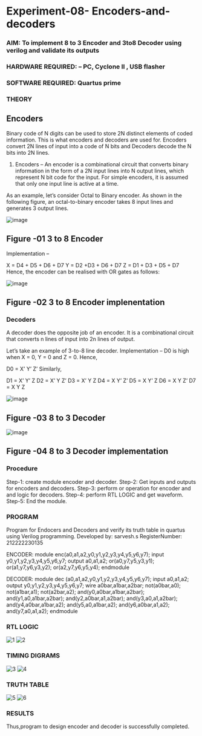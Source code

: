 # Experiment-08- Encoders-and-decoders 
### AIM: To implement 8 to 3 Encoder and  3to8 Decoder using verilog and validate its outputs
### HARDWARE REQUIRED:  – PC, Cyclone II , USB flasher
### SOFTWARE REQUIRED:   Quartus prime
### THEORY 

## Encoders
Binary code of N digits can be used to store 2N distinct elements of coded information. This is what encoders and decoders are used for. Encoders convert 2N lines of input into a code of N bits and Decoders decode the N bits into 2N lines.

1. Encoders –
An encoder is a combinational circuit that converts binary information in the form of a 2N input lines into N output lines, which represent N bit code for the input. For simple encoders, it is assumed that only one input line is active at a time.

As an example, let’s consider Octal to Binary encoder. As shown in the following figure, an octal-to-binary encoder takes 8 input lines and generates 3 output lines.

![image](https://user-images.githubusercontent.com/36288975/171543588-bc0746df-a173-4b35-989e-5fb7d385fe8a.png)
## Figure -01 3 to 8 Encoder 


Implementation –

X = D4 + D5 + D6 + D7
Y = D2 +D3 + D6 + D7
Z = D1 + D3 + D5 + D7 
Hence, the encoder can be realised with OR gates as follows:


![image](https://user-images.githubusercontent.com/36288975/171543740-68403b82-aa93-4c98-9343-f32b14885a2e.png)
## Figure -02 3 to 8 Encoder implenentation 

 ### Decoders 
A decoder does the opposite job of an encoder. It is a combinational circuit that converts n lines of input into 2n lines of output.

Let’s take an example of 3-to-8 line decoder.
Implementation –
D0 is high when X = 0, Y = 0 and Z = 0. Hence,

D0 = X’ Y’ Z’ 
Similarly,

D1 = X’ Y’ Z
D2 = X’ Y Z’
D3 = X’ Y Z
D4 = X Y’ Z’
D5 = X Y’ Z
D6 = X Y Z’
D7 = X Y Z 


![image](https://user-images.githubusercontent.com/36288975/171543978-ee2d0671-2846-40a1-8705-507fd6287a49.png)
## Figure -03 8 to 3 Decoder 



![image](https://user-images.githubusercontent.com/36288975/171543866-5a6eace6-8683-49d7-9c4f-a7cb30ec3035.png)
## Figure -04 8 to 3 Decoder implementation 

### Procedure
Step-1: create module encoder and decoder. Step-2: Get inputs and outputs for encoders and decoders. Step-3: perform or operation for encoder and and logic for decoders. Step-4: perform RTL LOGIC and get waveform. Step-5: End the module.



### PROGRAM 
Program for Endocers and Decoders  and verify its truth table in quartus using Verilog programming.
Developed by: sarvesh.s
RegisterNumber: 212222230135

ENCODER:
module enc(a0,a1,a2,y0,y1,y2,y3,y4,y5,y6,y7);
input y0,y1,y2,y3,y4,y5,y6,y7;
output a0,a1,a2;
or(a0,y7,y5,y3,y1);
or(a1,y7,y6,y3,y2);
or(a2,y7,y6,y5,y4);
endmodule 

DECODER:
module dec (a0,a1,a2,y0,y1,y2,y3,y4,y5,y6,y7);
input a0,a1,a2;
output y0,y1,y2,y3,y4,y5,y6,y7;
wire a0bar,a1bar,a2bar;
not(a0bar,a0);
not(a1bar,a1);
not(a2bar,a2);
and(y0,a0bar,a1bar,a2bar);
and(y1,a0,a1bar,a2bar);
and(y2,a0bar,a1,a2bar);
and(y3,a0,a1,a2bar);
and(y4,a0bar,a1bar,a2);
and(y5,a0,a1bar,a2);
and(y6,a0bar,a1,a2);
and(y7,a0,a1,a2);
endmodule





### RTL LOGIC  

![1](https://github.com/sarveshjustin/Experiment-08-Encoders-and-decoders-/assets/113497481/c1514df8-7b17-4a19-8a0b-8ff94d89c46c)
![2](https://github.com/sarveshjustin/Experiment-08-Encoders-and-decoders-/assets/113497481/2b7006d5-6c69-431e-ba66-a13fe2fe22ef)







### TIMING DIGRAMS  
![3](https://github.com/sarveshjustin/Experiment-08-Encoders-and-decoders-/assets/113497481/d9318a08-278d-4fba-bf90-4c8fe574fc1f)
![4](https://github.com/sarveshjustin/Experiment-08-Encoders-and-decoders-/assets/113497481/fbbb0d0e-f244-48ef-b2bb-3d035d5257af)

### TRUTH TABLE 

![5](https://github.com/sarveshjustin/Experiment-08-Encoders-and-decoders-/assets/113497481/da79cf4a-fc50-40d6-98f0-2c9f75265295)
![6](https://github.com/sarveshjustin/Experiment-08-Encoders-and-decoders-/assets/113497481/85363d28-c137-4bb1-bddf-692ddc43ffda)





### RESULTS 
Thus,program to design encoder and decoder is successfully completed.
